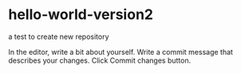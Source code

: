 # hello-world-version2
a test to create new repository

In the editor, write a bit about yourself.
Write a commit message that describes your changes.
Click Commit changes button.
